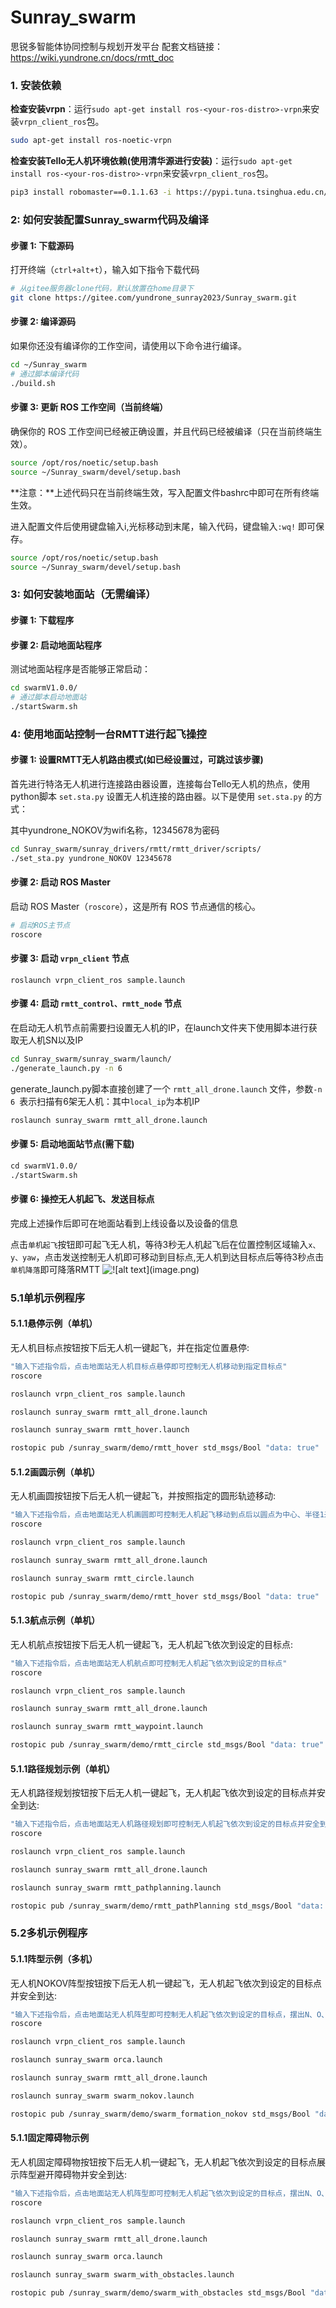   # Sunray_swarm
  思锐多智能体协同控制与规划开发平台
  配套文档链接：https://wiki.yundrone.cn/docs/rmtt_doc
  ### 1. 安装依赖

  **检查安装vrpn**：运行`sudo apt-get install ros-<your-ros-distro>-vrpn`来安装`vrpn_client_ros`包。

```Bash
sudo apt-get install ros-noetic-vrpn

```


  **检查安装Tello无人机环境依赖(使用清华源进行安装)**：运行`sudo apt-get install ros-<your-ros-distro>-vrpn`来安装`vrpn_client_ros`包。

```Bash
pip3 install robomaster==0.1.1.63 -i https://pypi.tuna.tsinghua.edu.cn/simple
```



###  2: 如何安装配置Sunray_swarm代码及编译

  #### 步骤 1: 下载源码

  打开终端（`ctrl+alt+t`），输入如下指令下载代码

```Bash
# 从gitee服务器clone代码，默认放置在home目录下
git clone https://gitee.com/yundrone_sunray2023/Sunray_swarm.git

```



  #### 步骤 2: 编译源码

  如果你还没有编译你的工作空间，请使用以下命令进行编译。

```Bash
cd ~/Sunray_swarm
# 通过脚本编译代码
./build.sh

```


  

  #### 步骤 3: 更新 ROS 工作空间（当前终端）

  确保你的 ROS 工作空间已经被正确设置，并且代码已经被编译（只在当前终端生效）。

```Bash
source /opt/ros/noetic/setup.bash
source ~/Sunray_swarm/devel/setup.bash

```



  **注意：**上述代码只在当前终端生效，写入配置文件bashrc中即可在所有终端生效。



  进入配置文件后使用键盘输入i,光标移动到末尾，输入代码，键盘输入`:wq!` 即可保存。

```Bash
source /opt/ros/noetic/setup.bash
source ~/Sunray_swarm/devel/setup.bash
```

###  3: 如何安装地面站（无需编译）

  #### 步骤 1: 下载程序

  

  #### 步骤 2: 启动地面站程序

  测试地面站程序是否能够正常启动：

```Bash
cd swarmV1.0.0/
# 通过脚本启动地面站
./startSwarm.sh

```



###  4: 使用地面站控制一台RMTT进行起飞操控

  #### 步骤 1: 设置RMTT无人机路由模式(如已经设置过，可跳过该步骤)

  首先进行特洛无人机进行连接路由器设置，连接每台Tello无人机的热点，使用python脚本 `set.sta.py` 设置无人机连接的路由器。以下是使用 `set.sta.py` 的方式：

  其中yundrone_NOKOV为wifi名称，12345678为密码

```Bash
cd Sunray_swarm/sunray_drivers/rmtt/rmtt_driver/scripts/
./set_sta.py yundrone_NOKOV 12345678


```


  #### 步骤 2: 启动 ROS Master

  启动 ROS Master（`roscore`），这是所有 ROS 节点通信的核心。

  

```Bash
# 启动ROS主节点
roscore

```


  #### 步骤 3: 启动 `vrpn_client` 节点


```text
roslaunch vrpn_client_ros sample.launch
```

  
  #### 步骤 4: 启动 `rmtt_control、rmtt_node` 节点

  在启动无人机节点前需要扫设置无人机的IP，在launch文件夹下使用脚本进行获取无人机SN以及IP

```Bash
cd Sunray_swarm/sunray_swarm/launch/
./generate_launch.py -n 6
```

  generate_launch.py脚本直接创建了一个 `rmtt_all_drone.launch` 文件，参数`-n 6 `表示扫描有6架无人机：其中`local_ip`为本机IP



```Bash
roslaunch sunray_swarm rmtt_all_drone.launch
```



  #### 步骤 5: 启动地面站节点(需下载)


```XML
cd swarmV1.0.0/
./startSwarm.sh

```


  #### 步骤 6: 操控无人机起飞、发送目标点

  完成上述操作后即可在地面站看到上线设备以及设备的信息


  点击`单机起飞`按钮即可起飞无人机，等待3秒无人机起飞后在位置控制区域输入`x、y、yaw`，点击发送控制无人机即可移动到目标点,无人机到达目标点后等待3秒点击`单机降落`即可降落RMTT
![!\[alt text\](image.png)](image.png)


### 5.1单机示例程序

#### 5.1.1悬停示例（单机）

无人机目标点按钮按下后无人机一键起飞，并在指定位置悬停:

```Bash
"输入下述指令后，点击地面站无人机目标点悬停即可控制无人机移动到指定目标点"
roscore

roslaunch vrpn_client_ros sample.launch

roslaunch sunray_swarm rmtt_all_drone.launch

roslaunch sunray_swarm rmtt_hover.launch

rostopic pub /sunray_swarm/demo/rmtt_hover std_msgs/Bool "data: true"

```


#### 5.1.2画圆示例（单机）

无人机画圆按钮按下后无人机一键起飞，并按照指定的圆形轨迹移动:

```Bash
"输入下述指令后，点击地面站无人机画圆即可控制无人机起飞移动到点后以圆点为中心、半径1米、持续20秒中的圆形轨迹"
roscore

roslaunch vrpn_client_ros sample.launch

roslaunch sunray_swarm rmtt_all_drone.launch

roslaunch sunray_swarm rmtt_circle.launch

rostopic pub /sunray_swarm/demo/rmtt_hover std_msgs/Bool "data: true"

```


#### 5.1.3航点示例（单机）

无人机航点按钮按下后无人机一键起飞，无人机起飞依次到设定的目标点:

```Bash
"输入下述指令后，点击地面站无人机航点即可控制无人机起飞依次到设定的目标点"
roscore

roslaunch vrpn_client_ros sample.launch

roslaunch sunray_swarm rmtt_all_drone.launch

roslaunch sunray_swarm rmtt_waypoint.launch

rostopic pub /sunray_swarm/demo/rmtt_circle std_msgs/Bool "data: true" 

```


#### 5.1.1路径规划示例（单机）

无人机路径规划按钮按下后无人机一键起飞，无人机起飞依次到设定的目标点并安全到达:

```Bash
"输入下述指令后，点击地面站无人机路径规划即可控制无人机起飞依次到设定的目标点并安全到达"
roscore

roslaunch vrpn_client_ros sample.launch

roslaunch sunray_swarm rmtt_all_drone.launch

roslaunch sunray_swarm rmtt_pathplanning.launch

rostopic pub /sunray_swarm/demo/rmtt_pathPlanning std_msgs/Bool "data: true"

```


### 5.2多机示例程序

#### 5.1.1阵型示例（多机）

无人机NOKOV阵型按钮按下后无人机一键起飞，无人机起飞依次到设定的目标点并安全到达:

```Bash
"输入下述指令后，点击地面站无人机阵型即可控制无人机起飞依次到设定的目标点，摆出N、O、K、O、V阵型，让后返回起始点"
roscore

roslaunch vrpn_client_ros sample.launch

roslaunch sunray_swarm orca.launch

roslaunch sunray_swarm rmtt_all_drone.launch

roslaunch sunray_swarm swarm_nokov.launch

rostopic pub /sunray_swarm/demo/swarm_formation_nokov std_msgs/Bool "data: false"
```


#### 5.1.1固定障碍物示例

无人机固定障碍物按钮按下后无人机一键起飞，无人机起飞依次到设定的目标点展示阵型避开障碍物并安全到达:

```Bash
"输入下述指令后，点击地面站无人机阵型即可控制无人机起飞依次到设定的目标点，摆出N、O、K、O、V阵型，让后返回起始点，同时避开程序设置障碍物"
roscore

roslaunch vrpn_client_ros sample.launch

roslaunch sunray_swarm rmtt_all_drone.launch

roslaunch sunray_swarm orca.launch

roslaunch sunray_swarm swarm_with_obstacles.launch

rostopic pub /sunray_swarm/demo/swarm_with_obstacles std_msgs/Bool "data: false" 

```


